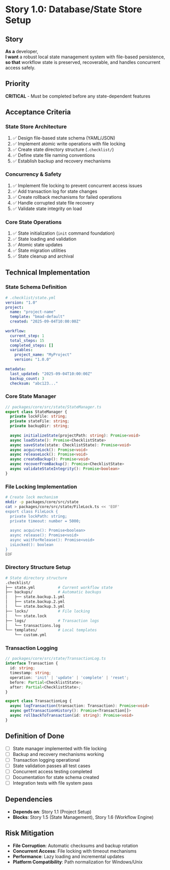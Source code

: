 # Story 1.0: Database/State Store Setup

## Story
**As a** developer,  
**I want** a robust local state management system with file-based persistence,  
**so that** workflow state is preserved, recoverable, and handles concurrent access safely.

## Priority
**CRITICAL** - Must be completed before any state-dependent features

## Acceptance Criteria

### State Store Architecture
1. ✅ Design file-based state schema (YAML/JSON)
2. ✅ Implement atomic write operations with file locking
3. ✅ Create state directory structure (`.checklist/`)
4. ✅ Define state file naming conventions
5. ✅ Establish backup and recovery mechanisms

### Concurrency & Safety
1. ✅ Implement file locking to prevent concurrent access issues
2. ✅ Add transaction log for state changes
3. ✅ Create rollback mechanisms for failed operations
4. ✅ Handle corrupted state file recovery
5. ✅ Validate state integrity on load

### Core State Operations
1. ✅ State initialization (`init` command foundation)
2. ✅ State loading and validation
3. ✅ Atomic state updates
4. ✅ State migration utilities
5. ✅ State cleanup and archival

## Technical Implementation

### State Schema Definition
```yaml
# .checklist/state.yml
version: "1.0"
project:
  name: "project-name"
  template: "bmad-default"
  created: "2025-09-04T10:00:00Z"
  
workflow:
  current_step: 1
  total_steps: 15
  completed_steps: []
  variables:
    project_name: "MyProject"
    version: "1.0.0"
  
metadata:
  last_updated: "2025-09-04T10:00:00Z"
  backup_count: 3
  checksum: "abc123..."
```

### Core State Manager
```typescript
// packages/core/src/state/StateManager.ts
export class StateManager {
  private lockFile: string;
  private stateFile: string;
  private backupDir: string;
  
  async initializeState(projectPath: string): Promise<void>
  async loadState(): Promise<ChecklistState>
  async saveState(state: ChecklistState): Promise<void>
  async acquireLock(): Promise<void>
  async releaseLock(): Promise<void>
  async createBackup(): Promise<void>
  async recoverFromBackup(): Promise<ChecklistState>
  async validateStateIntegrity(): Promise<boolean>
}
```

### File Locking Implementation
```bash
# Create lock mechanism
mkdir -p packages/core/src/state
cat > packages/core/src/state/FileLock.ts << 'EOF'
export class FileLock {
  private lockPath: string;
  private timeout: number = 5000;
  
  async acquire(): Promise<boolean>
  async release(): Promise<void>
  async waitForRelease(): Promise<void>
  isLocked(): boolean
}
EOF
```

### Directory Structure Setup
```bash
# State directory structure
.checklist/
├── state.yml          # Current workflow state
├── backups/           # Automatic backups
│   ├── state.backup.1.yml
│   ├── state.backup.2.yml
│   └── state.backup.3.yml
├── locks/             # File locking
│   └── state.lock
├── logs/              # Transaction logs
│   └── transactions.log
└── templates/         # Local templates
    └── custom.yml
```

### Transaction Logging
```typescript
// packages/core/src/state/TransactionLog.ts
interface Transaction {
  id: string;
  timestamp: string;
  operation: 'init' | 'update' | 'complete' | 'reset';
  before: Partial<ChecklistState>;
  after: Partial<ChecklistState>;
}

export class TransactionLog {
  async logTransaction(transaction: Transaction): Promise<void>
  async getTransactionHistory(): Promise<Transaction[]>
  async rollbackToTransaction(id: string): Promise<void>
}
```

## Definition of Done
- [ ] State manager implemented with file locking
- [ ] Backup and recovery mechanisms working
- [ ] Transaction logging operational
- [ ] State validation passes all test cases
- [ ] Concurrent access testing completed
- [ ] Documentation for state schema created
- [ ] Integration tests with file system pass

## Dependencies
- **Depends on**: Story 1.1 (Project Setup)
- **Blocks**: Story 1.5 (State Management), Story 1.6 (Workflow Engine)

## Risk Mitigation
- **File Corruption**: Automatic checksums and backup rotation
- **Concurrent Access**: File locking with timeout mechanisms
- **Performance**: Lazy loading and incremental updates
- **Platform Compatibility**: Path normalization for Windows/Unix